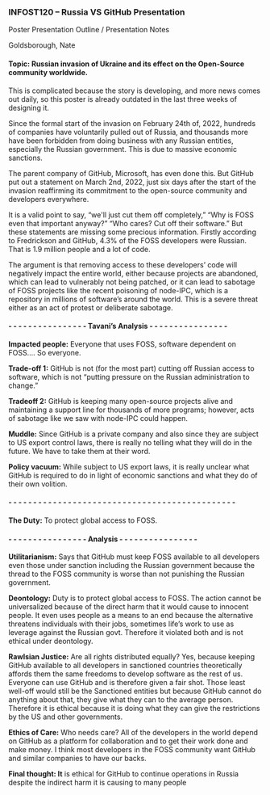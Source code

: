 ### INFOST120 – Russia VS GitHub Presentation

Poster Presentation Outline / Presentation Notes

Goldsborough, Nate

#### **Topic:** Russian invasion of Ukraine and its effect on the Open-Source community worldwide.

This is complicated because the story is developing, and more news comes out daily, so this poster is already outdated in the last three weeks of designing it.

Since the formal start of the invasion on February 24th of, 2022, hundreds of companies have voluntarily pulled out of Russia, and thousands more have been forbidden from doing business with any Russian entities, especially the Russian government. This is due to massive economic sanctions.

The parent company of GitHub, Microsoft, has even done this. But GitHub put out a statement on March 2nd, 2022, just six days after the start of the invasion reaffirming its commitment to the open-source community and developers everywhere.

It is a valid point to say, “we'll just cut them off completely,” “Why is FOSS even that important anyway?” “Who cares? Cut off their software.” But these statements are missing some precious information. Firstly according to Fredrickson and GitHub, 4.3% of the FOSS developers were Russian. That is 1.9 million people and a lot of code.

The argument is that removing access to these developers’ code will negatively impact the entire world, either because projects are abandoned, which can lead to vulnerably not being patched, or it can lead to sabotage of FOSS projects like the recent poisoning of node-IPC, which is a repository in millions of software’s around the world. This is a severe threat either as an act of protest or deliberate sabotage.

#### - - - - - - - - - - - - - - - - **Tavani’s Analysis** - - - - - - - - - - - - - - - -

**Impacted people:** Everyone that uses FOSS, software dependent on FOSS…. So everyone.

**Trade-off 1:** GitHub is not (for the most part) cutting off Russian access to software, which is not “putting pressure on the Russian administration to change.”

**Tradeoff 2:** GitHub is keeping many open-source projects alive and maintaining a support line for thousands of more programs; however, acts of sabotage like we saw with node-IPC could happen.

**Muddle:** Since GitHub is a private company and also since they are subject to US export control laws, there is really no telling what they will do in the future. We have to take them at their word.

**Policy vacuum:** While subject to US export laws, it is really unclear what GitHub is required to do in light of economic sanctions and what they do of their own volition.

#### - - - - - - - - - - - - - - - - - - - - - - - - - - - - - - - - - - - - - - - - - - - - - -

**The Duty:** To protect global access to FOSS.

#### - - - - - - - - - - - - - - - - **Analysis** - - - - - - - - - - - - - - - -

**Utilitarianism:** Says that GitHub must keep FOSS available to all developers even those under sanction including the Russian government because the thread to the FOSS community is worse than not punishing the Russian government.

**Deontology:** Duty is to protect global access to FOSS. The action cannot be universalized because of the direct harm that it would cause to innocent people. It even uses people as a means to an end because the alternative threatens individuals with their jobs, sometimes life’s work to use as leverage against the Russian govt. Therefore it violated both and is not ethical under deontology.

**Rawlsian Justice:** Are all rights distributed equally? Yes, because keeping GitHub available to all developers in sanctioned countries theoretically affords them the same freedoms to develop software as the rest of us. Everyone can use GitHub and is therefore given a fair shot. Those least well-off would still be the Sanctioned entities but because GitHub cannot do anything about that, they give what they can to the average person. Therefore it is ethical because it is doing what they can give the restrictions by the US and other governments.

**Ethics of Care:** Who needs care? All of the developers in the world depend on GitHub as a platform for collaboration and to get their work done and make money. I think most developers in the FOSS community want GitHub and similar companies to have our backs.

**Final thought: It** is ethical for GitHub to continue operations in Russia despite the indirect harm it is causing to many people